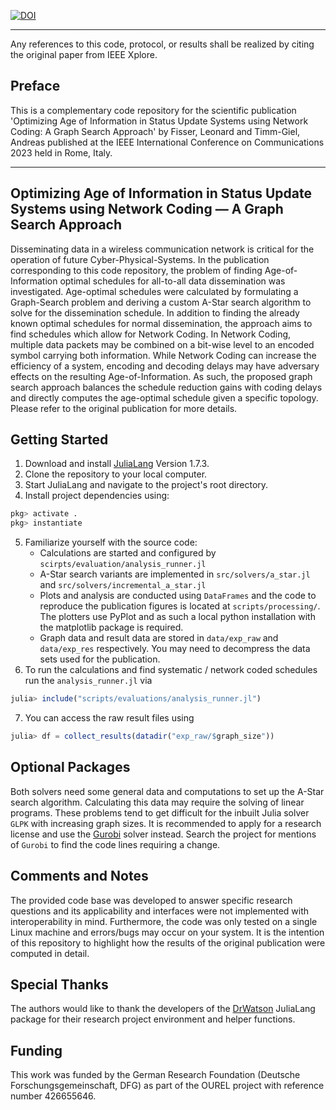 [![DOI](https://zenodo.org/badge/ddd.svg)](https://zenodo.org/badge/latestdoi/ddd)

---

Any references to this code, protocol, or results shall be realized by citing the original paper from IEEE Xplore.

## Preface
This is a complementary code repository for the scientific publication 'Optimizing Age of Information in Status Update Systems using Network Coding: A Graph Search Approach' by Fisser, Leonard and Timm-Giel, Andreas published at the IEEE International Conference on Communications 2023 held in Rome, Italy.

---

## **Optimizing Age of Information in Status Update Systems using Network Coding — A Graph Search Approach**

Disseminating data in a wireless communication network is critical for the operation of future Cyber-Physical-Systems.
In the publication corresponding to this code repository, the problem of finding Age-of-Information optimal schedules for all-to-all data dissemination was investigated.
Age-optimal schedules were calculated by formulating a Graph-Search problem and deriving a custom A-Star search algorithm to solve for the dissemination schedule.
In addition to finding the already known optimal schedules for normal dissemination, the approach aims to find schedules which allow for Network Coding.
In Network Coding, multiple data packets may be combined on a bit-wise level to an encoded symbol carrying both information.
While Network Coding can increase the efficiency of a system, encoding and decoding delays may have adversary effects on the resulting Age-of-Information. 
As such, the proposed graph search approach balances the schedule reduction gains with coding delays and directly computes the age-optimal schedule given a specific topology.
Please refer to the original publication for more details.

## Getting Started
1. Download and install [JuliaLang](https://julialang.org/downloads/oldreleases/) Version 1.7.3.
2. Clone the repository to your local computer.
3. Start JuliaLang and navigate to the project's root directory.
4. Install project dependencies using:
```julia
pkg> activate .
pkg> instantiate
```
5. Familiarize yourself with the source code:
    - Calculations are started and configured by `scirpts/evaluation/analysis_runner.jl`
    - A-Star search variants are implemented in `src/solvers/a_star.jl` and `src/solvers/incremental_a_star.jl`
    - Plots and analysis are conducted using `DataFrames` and the code to reproduce the publication figures is located at `scripts/processing/`. The plotters use PyPlot and as such a local python installation with the matplotlib package is required.
    - Graph data and result data are stored in `data/exp_raw` and `data/exp_res` respectively. You may need to decompress the data sets used for the publication.
6. To run the calculations and find systematic / network coded schedules run the `analysis_runner.jl` via 
```julia
julia> include("scripts/evaluations/analysis_runner.jl")
```
7. You can access the raw result files using 
```julia
julia> df = collect_results(datadir("exp_raw/$graph_size"))
```

## Optional Packages
Both solvers need some general data and computations to set up the A-Star search algorithm.
Calculating this data may require the solving of linear programs.
These problems tend to get difficult for the inbuilt Julia solver `GLPK` with increasing graph sizes.
It is recommended to apply for a research license and use the [Gurobi](https://www.gurobi.com/) solver instead.
Search the project for mentions of `Gurobi` to find the code lines requiring a change.

## Comments and Notes
The provided code base was developed to answer specific research questions and its applicability and interfaces were not implemented with interoperability in mind.
Furthermore, the code was only tested on a single Linux machine and errors/bugs may occur on your system.
It is the intention of this repository to highlight how the results of the original publication were computed in detail.

## Special Thanks
The authors would like to thank the developers of the [DrWatson](https://github.com/JuliaDynamics/DrWatson.jl) JuliaLang package for their research project environment and helper functions. 

## Funding
This work was funded by the German Research Foundation (Deutsche Forschungsgemeinschaft, DFG) as part of the OUREL project with reference number 426655646.

